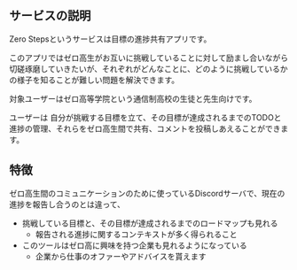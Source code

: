 ## サービスの説明

Zero Stepsというサービスは目標の進捗共有アプリです。

このアプリではゼロ高生がお互いに挑戦していることに対して励まし合いながら切磋琢磨していきたいが、それぞれがどんなことに、どのように挑戦しているかの様子を知ることが難しい問題を解決できます。

対象ユーザーはゼロ高等学院という通信制高校の生徒と先生向けです。

ユーザーは 自分が挑戦する目標を立て、その目標が達成されるまでのTODOと進捗の管理、それらをゼロ高生間で共有、コメントを投稿しあえることができます。

## 特徴
ゼロ高生間のコミュニケーションのために使っているDiscordサーバで、現在の進捗を報告し合うのとは違って、
- 挑戦している目標と、その目標が達成されるまでのロードマップも見れる
    - 報告される進捗に関するコンテキストが多く得られること
- このツールはゼロ高に興味を持つ企業も見れるようになっている
    - 企業から仕事のオファーやアドバイスを貰えます
